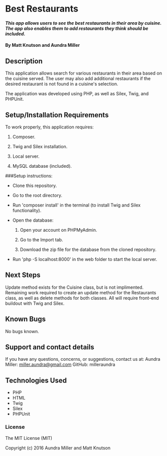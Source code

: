 # Best Restaurants

#### _This app allows users to see the best restaurants in their area by cuisine. The app also enables them to add restaurants they think should be included._

#### By Matt Knutson and Aundra Miller

## Description

This application allows search for various restaurants in their area based on the cuisine served. The user may also add additional restaurants if the desired restaurant is not found in a cuisine's selection.

The application was developed using PHP, as well as Silex, Twig, and PHPUnit.

## Setup/Installation Requirements

To work properly, this application requires:

1. Composer.

2. Twig and Silex installation.

3. Local server.

4. MySQL database (included).

###Setup instructions:
* Clone this repository.
* Go to the root directory.
* Run 'composer install' in the terminal (to install Twig and Silex functionality).
* Open the database:

    1. Open your account on PHPMyAdmin.

    2. Go to the Import tab.

    3. Download the zip file for the database from the cloned repository.

* Run 'php -S localhost:8000' in the web folder to start the local server.

## Next Steps
Update method exists for the Cuisine class, but is not implimented. Remaining work required to create an update method for the Restaurants class, as well as delete methods for both classes. All will require front-end buildout with Twig and Silex.

## Known Bugs

No bugs known.

## Support and contact details

If you have any questions, concerns, or suggestions, contact us at:
Aundra Miller:
miller.aundra@gmail.com
GitHub: milleraundra

## Technologies Used

* PHP
* HTML
* Twig
* Silex
* PHPUnit

### License

The MIT License (MIT)

Copyright (c) 2016 Aundra Miller and Matt Knutson
